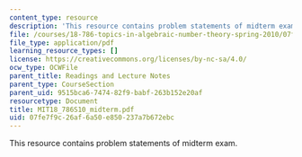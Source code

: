 ```yaml
---
content_type: resource
description: 'This resource contains problem statements of midterm exam. '
file: /courses/18-786-topics-in-algebraic-number-theory-spring-2010/07fe7f9c26af6a50e850237a7b672ebc_MIT18_786S10_midterm.pdf
file_type: application/pdf
learning_resource_types: []
license: https://creativecommons.org/licenses/by-nc-sa/4.0/
ocw_type: OCWFile
parent_title: Readings and Lecture Notes
parent_type: CourseSection
parent_uid: 9515bca6-7474-82f9-babf-263b152e20af
resourcetype: Document
title: MIT18_786S10_midterm.pdf
uid: 07fe7f9c-26af-6a50-e850-237a7b672ebc
---
```

This resource contains problem statements of midterm exam. 